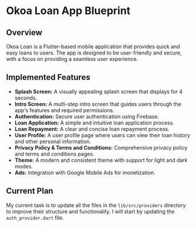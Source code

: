 # Okoa Loan App Blueprint

## Overview

Okoa Loan is a Flutter-based mobile application that provides quick and easy loans to users. The app is designed to be user-friendly and secure, with a focus on providing a seamless user experience.

## Implemented Features

*   **Splash Screen:** A visually appealing splash screen that displays for 4 seconds.
*   **Intro Screen:** A multi-step intro screen that guides users through the app's features and required permissions.
*   **Authentication:** Secure user authentication using Firebase.
*   **Loan Application:** A simple and intuitive loan application process.
*   **Loan Repayment:** A clear and concise loan repayment process.
*   **User Profile:** A user profile page where users can view their loan history and other personal information.
*   **Privacy Policy & Terms and Conditions:** Comprehensive privacy policy and terms and conditions pages.
*   **Theme:** A modern and consistent theme with support for light and dark modes.
*   **Ads:** Integration with Google Mobile Ads for monetization.

## Current Plan

My current task is to update all the files in the `lib/src/providers` directory to improve their structure and functionality. I will start by updating the `auth_provider.dart` file.
